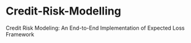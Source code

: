 # Credit-Risk-Modelling
Credit Risk Modeling: An End-to-End Implementation of Expected Loss Framework
